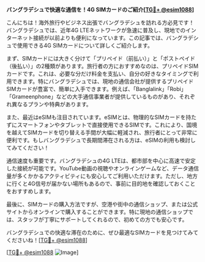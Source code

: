 **バングラデシュで快適な通信を！4G SIMカードのご紹介[[TG💪+ @esim1088](https://t.me/s/esim1088)]**

こんにちは！海外旅行やビジネス出張でバングラデシュを訪れる方必見です！バングラデシュでは、近年4G LTEネットワークが急速に普及し、現地でのインターネット接続が以前よりも便利になっています。この記事では、バングラデシュで使用できる4G SIMカードについて詳しくご紹介します。

まず、SIMカードには大きく分けて「プリペイド（前払い）」と「ポストペイド（後払い）」の2種類があります。旅行者の方におすすめなのは、プリペイドSIMカードです。これは、必要な分だけ料金を支払い、自分の好きなタイミングで利用できます。特にバングラデシュでは、現地の通信会社が提供するプリペイドSIMカードが豊富で、簡単に入手できます。例えば、「Banglalink」「Robi」「Grameenphone」などの大手通信事業者が提供しているものがあり、それぞれ異なるプランや特典があります。

また、最近はeSIMも注目されています。eSIMとは、物理的なSIMカードを持たずにスマートフォンやタブレットで直接使用できるSIMです。これにより、国境を越えてSIMカードを切り替える手間が大幅に軽減され、旅行者にとって非常に便利です。もしバングラデシュで長期間滞在される方は、eSIMの利用も検討してみてください！

通信速度も重要です。バングラデシュの4G LTEは、都市部を中心に高速で安定した接続が可能です。YouTube動画の視聴やオンラインゲームなど、データ通信量が多くかかるアクティビティにも安心してご利用いただけます。ただし、地方に行くと4G信号が届かない場所もあるので、事前に目的地を確認しておくことをおすすめします。

最後に、SIMカードの購入方法ですが、空港や街中の通信ショップ、または公式サイトからオンラインで購入することができます。特に現地の通信ショップでは、スタッフが丁寧にサポートしてくれるので、初めての方でも安心です。

バングラデシュでの快適な滞在のために、ぜひ最適なSIMカードを見つけてみてくださいね！[[TG💪+ @esim1088](https://t.me/s/esim1088)]

[[TG💪+ @esim1088](https://t.me/s/esim1088) ![Image](https://i.postimg.cc/Y0z9fWf4/image.png)]